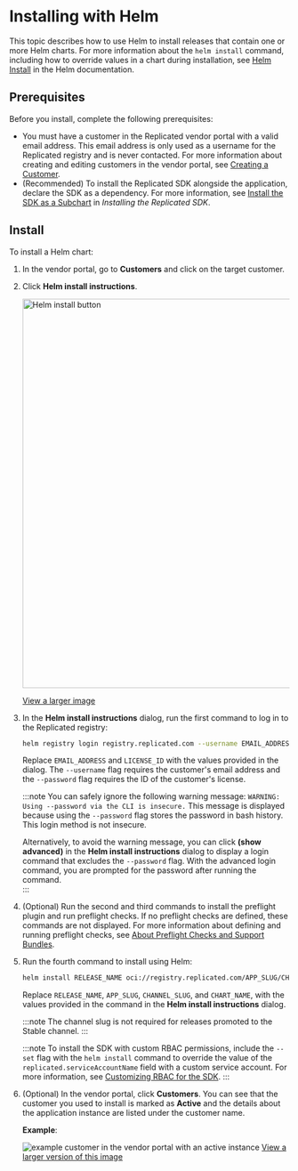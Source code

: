 # Installing with Helm

This topic describes how to use Helm to install releases that contain one or more Helm charts. For more information about the `helm install` command, including how to override values in a chart during installation, see [Helm Install](https://helm.sh/docs/helm/helm_install/) in the Helm documentation.

## Prerequisites

Before you install, complete the following prerequisites:

* You must have a customer in the Replicated vendor portal with a valid email address. This email address is only used as a username for the Replicated registry and is never contacted. For more information about creating and editing customers in the vendor portal, see [Creating a Customer](/vendor/releases-creating-customer).
* (Recommended) To install the Replicated SDK alongside the application, declare the SDK as a dependency. For more information, see [Install the SDK as a Subchart](replicated-sdk-installing#install-the-sdk-as-a-subchart) in _Installing the Replicated SDK_.

## Install

To install a Helm chart:

1. In the vendor portal, go to **Customers** and click on the target customer.

1. Click **Helm install instructions**.

   <img alt="Helm install button" src="/images/helm-install-button.png" width="700px"/>

   [View a larger image](/images/helm-install-button.png)

1. In the **Helm install instructions** dialog, run the first command to log in to the Replicated registry:

   ```bash
   helm registry login registry.replicated.com --username EMAIL_ADDRESS --password LICENSE_ID
   ```
   Replace `EMAIL_ADDRESS` and `LICENSE_ID` with the values provided in the dialog. The `--username` flag requires the customer's email address and the `--password` flag requires the ID of the customer's license. 

   :::note
   You can safely ignore the following warning message: `WARNING: Using --password via the CLI is insecure.` This message is displayed because using the `--password` flag stores the password in bash history. This login method is not insecure.

   Alternatively, to avoid the warning message, you can click **(show advanced)** in the **Helm install instructions** dialog to display a login command that excludes the `--password` flag. With the advanced login command, you are prompted for the password after running the command.  
   :::

1. (Optional) Run the second and third commands to install the preflight plugin and run preflight checks. If no preflight checks are defined, these commands are not displayed. For more information about defining and running preflight checks, see [About Preflight Checks and Support Bundles](preflight-support-bundle-about).

1. Run the fourth command to install using Helm:

    ```bash
    helm install RELEASE_NAME oci://registry.replicated.com/APP_SLUG/CHANNEL_SLUG/CHART_NAME
    ```
    Replace `RELEASE_NAME`, `APP_SLUG`, `CHANNEL_SLUG`, and `CHART_NAME`, with the values provided in the command in the **Helm install instructions** dialog.

    :::note
    The channel slug is not required for releases promoted to the Stable channel.
    :::

    :::note
    To install the SDK with custom RBAC permissions, include the `--set` flag with the `helm install` command to override the value of the `replicated.serviceAccountName` field with a custom service account. For more information, see [Customizing RBAC for the SDK](/vendor/replicated-sdk-customizing#customize-rbac-for-the-sdk).
    :::

1. (Optional) In the vendor portal, click **Customers**. You can see that the customer you used to install is marked as **Active** and the details about the application instance are listed under the customer name. 

   **Example**:

   ![example customer in the vendor portal with an active instance](/images/sdk-customer-active-example.png)
   [View a larger version of this image](/images/sdk-customer-active-example.png)